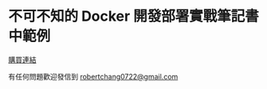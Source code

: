 # 不可不知的 Docker 開發部署實戰筆記書中範例

[購買連結](https://www.tenlong.com.tw/products/9786263333086?list_name=c-docker)

有任何問題歡迎發信到 robertchang0722@gmail.com
